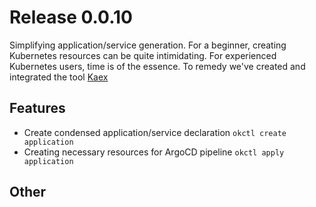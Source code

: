 # Release 0.0.10

Simplifying application/service generation. For a beginner, creating Kubernetes resources can be quite intimidating. 
For experienced Kubernetes users, time is of the essence. To remedy we've created and integrated the tool [Kaex](https://github.com/oslokommune/kaex)

## Features

- Create condensed application/service declaration `okctl create application`
- Creating necessary resources for ArgoCD pipeline `okctl apply application`

## Other
